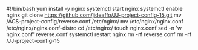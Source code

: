#!/bin/bash
yum install -y nginx
systemctl start nginx
systemctl enable nginx
git clone https://github.com/jideaffo/JJ-project-config-15.git
mv /ACS-project-config/reverse.conf /etc/nginx/
mv /etc/nginx/nginx.conf /etc/nginx/nginx.conf-distro
cd /etc/nginx/
touch nginx.conf
sed -n 'w nginx.conf' reverse.conf
systemctl restart nginx
rm -rf reverse.conf
rm -rf /JJ-project-config-15



